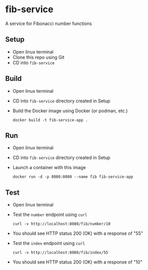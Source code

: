 # fib-service
A service for Fibonacci number functions

## Setup
- Open linux terminal
- Clone this repo using Git
- CD into `fib-service`

## Build
- Open linux terminal
- CD into `fib-service` directory created in Setup
- Build the Docker image using Docker (or podman, etc.)

   `docker build -t fib-service-app .`

## Run
- Open linux terminal
- CD into `fib-service` directory created in Setup
- Launch a container with this image

   `docker run -d -p 8080:8080 --name fib fib-service-app`

## Test
- Open linux terminal
- Test the `number` endpoint using `curl`

    `curl -v http://localhost:8080/fib/number/10`

- You should see HTTP status 200 (OK) with a response of "55"
- Test the `index` endpoint using `curl`

    `curl -v http://localhost:8080/fib/index/55`

- You should see HTTP status 200 (OK) with a response of "10"

